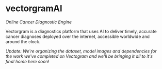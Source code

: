 # vectorgramAI
*Online Cancer Diagnostic Engine*


Vectorgram is a diagnostics platform that uses AI to deliver timely, accurate cancer diagnoses deployed over the internet, accessible worldwide and around the clock.


*Update:
We're organizing the dataset, model images and dependencies for the work we've completed on Vectogram and we'll be bringing it all to it's final home here soon!*
